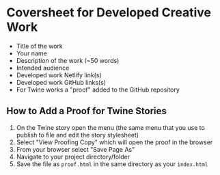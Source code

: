 # Coversheet for Developed Creative Work

- Title of the work
- Your name
- Description of the work (~50 words)
- Intended audience
- Developed work Netlify link(s)
- Developed work GitHub links(s)
- For Twine works a "proof" added to the GitHub repository

## How to Add a Proof for Twine Stories

1. On the Twine story open the menu (the same menu that you use to publish to file and edit the story stylesheet)
2. Select "View Proofing Copy" which will open the proof in the browser
3. From your browser select "Save Page As"
4. Navigate to your project directory/folder
5. Save the file as `proof.html` in the same directory as your `index.html`
